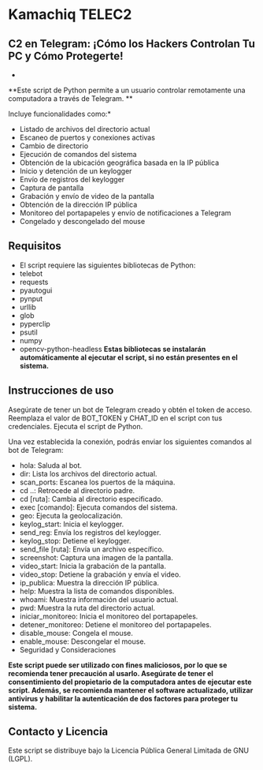 # Kamachiq TELEC2




## C2 en Telegram: ¡Cómo los Hackers Controlan Tu PC y Cómo Protegerte!

*
**Este script de Python permite a un usuario controlar remotamente una computadora a través de Telegram. **

Incluye funcionalidades como:*

-   Listado de archivos del directorio actual
-   Escaneo de puertos y conexiones activas
-   Cambio de directorio
-   Ejecución de comandos del sistema
-   Obtención de la ubicación geográfica basada en la IP pública
-   Inicio y detención de un keylogger
-   Envío de registros del keylogger
-   Captura de pantalla
-   Grabación y envío de video de la pantalla
-   Obtención de la dirección IP pública
-   Monitoreo del portapapeles y envío de notificaciones a Telegram
-   Congelado y descongelado del mouse
  
## Requisitos
- El script requiere las siguientes bibliotecas de Python:
- telebot
- requests
- pyautogui
- pynput
- urllib
- glob
- pyperclip
- psutil
- numpy
- opencv-python-headless
**Estas bibliotecas se instalarán automáticamente al ejecutar el script, si no están presentes en el sistema.**

## Instrucciones de uso
Asegúrate de tener un bot de Telegram creado y obtén el token de acceso.
Reemplaza el valor de BOT_TOKEN y CHAT_ID en el script con tus credenciales.
Ejecuta el script de Python.

Una vez establecida la conexión, podrás enviar los siguientes comandos al bot de Telegram:

- hola: Saluda al bot.
- dir: Lista los archivos del directorio actual.
- scan_ports: Escanea los puertos de la máquina.
- cd ..: Retrocede al directorio padre.
- cd [ruta]: Cambia al directorio especificado.
- exec [comando]: Ejecuta comandos del sistema.
- geo: Ejecuta la geolocalización.
- keylog_start: Inicia el keylogger.
- send_reg: Envía los registros del keylogger.
- keylog_stop: Detiene el keylogger.
- send_file [ruta]: Envía un archivo específico.
- screenshot: Captura una imagen de la pantalla.
- video_start: Inicia la grabación de la pantalla.
- video_stop: Detiene la grabación y envía el video.
- ip_publica: Muestra la dirección IP pública.
- help: Muestra la lista de comandos disponibles.
- whoami: Muestra información del usuario actual.
- pwd: Muestra la ruta del directorio actual.
- iniciar_monitoreo: Inicia el monitoreo del portapapeles.
- detener_monitoreo: Detiene el monitoreo del portapapeles.
- disable_mouse: Congela el mouse.
- enable_mouse: Descongelar el mouse.
- Seguridad y Consideraciones

**Este script puede ser utilizado con fines maliciosos, por lo que se recomienda tener precaución al usarlo. Asegúrate de tener el consentimiento del propietario de la computadora antes de ejecutar este script.
Además, se recomienda mantener el software actualizado, utilizar antivirus y habilitar la autenticación de dos factores para proteger tu sistema.**

## Contacto y Licencia


Este script se distribuye bajo la Licencia Pública General Limitada de GNU (LGPL).
